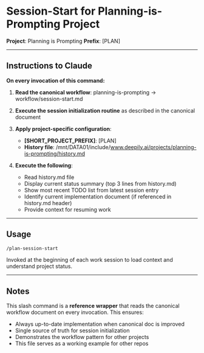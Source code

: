 # Session-Start for Planning-is-Prompting Project

**Project**: Planning is Prompting
**Prefix**: [PLAN]

---

## Instructions to Claude

**On every invocation of this command:**

1. **Read the canonical workflow**: planning-is-prompting → workflow/session-start.md

2. **Execute the session initialization routine** as described in the canonical document

3. **Apply project-specific configuration**:
   - **[SHORT_PROJECT_PREFIX]**: [PLAN]
   - **History file**: /mnt/DATA01/include/www.deepily.ai/projects/planning-is-prompting/history.md

4. **Execute the following**:
   - Read history.md file
   - Display current status summary (top 3 lines from history.md)
   - Show most recent TODO list from latest session entry
   - Identify current implementation document (if referenced in history.md header)
   - Provide context for resuming work

---

## Usage

```bash
/plan-session-start
```

Invoked at the beginning of each work session to load context and understand project status.

---

## Notes

This slash command is a **reference wrapper** that reads the canonical workflow document on every invocation. This ensures:
- Always up-to-date implementation when canonical doc is improved
- Single source of truth for session initialization
- Demonstrates the workflow pattern for other projects
- This file serves as a working example for other repos
